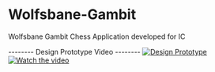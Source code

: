 # Wolfsbane-Gambit
Wolfsbane Gambit Chess Application developed for IC


-------- Design Prototype Video --------
[![Design Prototype](https://img.youtube.com/vi/5zQBEPoQyBg/maxresdefault.jpg)](https://www.youtube.com/watch?v=5zQBEPoQyBg)
[![Watch the video](https://imgur.com/IdXyXZ0.jpg)](https://www.youtube.com/watch?v=5zQBEPoQyBg)
